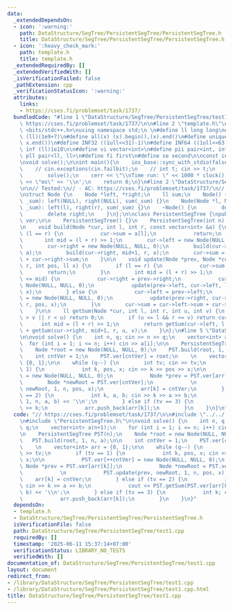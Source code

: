 ```yaml
---
data:
  _extendedDependsOn:
  - icon: ':warning:'
    path: DataStructure/SegTree/PersistentSegTree/PersistentSegTree.h
    title: DataStructure/SegTree/PersistentSegTree/PersistentSegTree.h
  - icon: ':heavy_check_mark:'
    path: template.h
    title: template.h
  _extendedRequiredBy: []
  _extendedVerifiedWith: []
  _isVerificationFailed: false
  _pathExtension: cpp
  _verificationStatusIcon: ':warning:'
  attributes:
    links:
    - https://cses.fi/problemset/task/1737/
  bundledCode: "#line 1 \"DataStructure/SegTree/PersistentSegTree/test1.cpp\"\n//\
    \ https://cses.fi/problemset/task/1737/\n\n#line 2 \"template.h\"\n\n#include\
    \ <bits/stdc++.h>\nusing namespace std;\n \n#define ll long long\n#define MOD\
    \ (ll)(1e9+7)\n#define all(x) (x).begin(),(x).end()\n#define unique(x) x.erase(unique(all(x)),\
    \ x.end())\n#define INF32 ((1ull<<31)-1)\n#define INF64 ((1ull<<63)-1)\n#define\
    \ inf (ll)1e18\n\n#define vi vector<int>\n#define pii pair<int, int>\n#define\
    \ pll pair<ll, ll>\n#define fi first\n#define se second\n\nconst int mod = 998244353;\n\
    \nvoid solve();\n\nint main(){\n    ios_base::sync_with_stdio(false);cin.tie(NULL);\n\
    \    // cin.exceptions(cin.failbit);\n    // int t; cin >> t;\n    // while(t--)\n\
    \        solve();\n    cerr << \"\\nTime run: \" << 1000 * clock() / CLOCKS_PER_SEC\
    \ << \"ms\" << '\\n';\n    return 0;\n}\n#line 2 \"DataStructure/SegTree/PersistentSegTree/PersistentSegTree.h\"\
    \n\n// Tested:\n// - AC: https://cses.fi/problemset/task/1737/\n// - AC: https://www.spoj.com/problems/PSEGTREE/\n\
    \nstruct Node {\n    Node *left, *right;\n    ll sum;\n    Node() {}\n    Node(ll\
    \ _sum): left(NULL), right(NULL), sum(_sum) {}\n    Node(Node *l, Node *r, ll\
    \ _sum): left(l), right(r), sum(_sum) {}\n    ~Node() {\n        delete left;\n\
    \        delete right;\n    }\n};\n\nclass PersistentSegTree {\npublic:\n    vector<Node*>\
    \ ver;\n\n    PersistentSegTree() {}\n    PersistentSegTree(int n): ver(n+1) {}\n\
    \n    void build(Node *cur, int l, int r, const vector<int> &a) {\n        if\
    \ (l == r) {\n            cur->sum = a[l];\n            return;\n        }\n \
    \       int mid = (l + r) >> 1;\n        cur->left = new Node(NULL, NULL, 0);\n\
    \        cur->right = new Node(NULL, NULL, 0);\n        build(cur->left, l, mid,\
    \ a);\n        build(cur->right, mid+1, r, a);\n        cur->sum = cur->left->sum\
    \ + cur->right->sum;\n    }\n\n    void update(Node *prev, Node *cur, int l, int\
    \ r, int pos, ll x) {\n        if (l == r) {\n            cur->sum = x;\n    \
    \        return;\n        }\n        int mid = (l + r) >> 1;\n        if (pos\
    \ <= mid) {\n            cur->right = prev->right;\n            cur->left = new\
    \ Node(NULL, NULL, 0);\n            update(prev->left, cur->left, l, mid, pos,\
    \ x);\n        } else {\n            cur->left = prev->left;\n            cur->right\
    \ = new Node(NULL, NULL, 0);\n            update(prev->right, cur->right, mid+1,\
    \ r, pos, x);\n        }\n        cur->sum = cur->left->sum + cur->right->sum;\n\
    \    }\n\n    ll getSum(Node *cur, int l, int r, int u, int v) {\n        if (l\
    \ > v || r < u) return 0;\n        if (u <= l && r <= v) return cur->sum;\n  \
    \      int mid = (l + r) >> 1;\n        return getSum(cur->left, l, mid, u, v)\
    \ + getSum(cur->right, mid+1, r, u, v);\n    }\n};\n#line 5 \"DataStructure/SegTree/PersistentSegTree/test1.cpp\"\
    \n\nvoid solve() {\n    int n, q; cin >> n >> q;\n    vector<int> a(n+1);\n  \
    \  for (int i = 1; i <= n; i++) cin >> a[i];\n\n    PersistentSegTree PST(n);\n\
    \    Node *root = new Node(NULL, NULL, 0);\n    PST.build(root, 1, n, a);\n\n\
    \    int cntVer = 1;\n    PST.ver[cntVer] = root;\n    \n    vector<int> arr =\
    \ {0, 1};\n\n    while (q--) {\n        int tv; cin >> tv;\n        if (tv ==\
    \ 1) {\n            int k, pos, x; cin >> k >> pos >> x;\n\n            PST.ver[++cntVer]\
    \ = new Node(NULL, NULL, 0);\n            Node *prev = PST.ver[arr[k]];\n    \
    \        Node *newRoot = PST.ver[cntVer];\n            \n            PST.update(prev,\
    \ newRoot, 1, n, pos, x);\n            arr[k] = cntVer;\n        } else if (tv\
    \ == 2) {\n            int k, a, b; cin >> k >> a >> b;\n            cout << PST.getSum(PST.ver[arr[k]],\
    \ 1, n, a, b) << '\\n';\n        } else if (tv == 3) {\n            int k; cin\
    \ >> k;\n            arr.push_back(arr[k]);\n        }\n    }\n}\n"
  code: "// https://cses.fi/problemset/task/1737/\n\n#include \"../../../template.h\"\
    \n#include \"PersistentSegTree.h\"\n\nvoid solve() {\n    int n, q; cin >> n >>\
    \ q;\n    vector<int> a(n+1);\n    for (int i = 1; i <= n; i++) cin >> a[i];\n\
    \n    PersistentSegTree PST(n);\n    Node *root = new Node(NULL, NULL, 0);\n \
    \   PST.build(root, 1, n, a);\n\n    int cntVer = 1;\n    PST.ver[cntVer] = root;\n\
    \    \n    vector<int> arr = {0, 1};\n\n    while (q--) {\n        int tv; cin\
    \ >> tv;\n        if (tv == 1) {\n            int k, pos, x; cin >> k >> pos >>\
    \ x;\n\n            PST.ver[++cntVer] = new Node(NULL, NULL, 0);\n           \
    \ Node *prev = PST.ver[arr[k]];\n            Node *newRoot = PST.ver[cntVer];\n\
    \            \n            PST.update(prev, newRoot, 1, n, pos, x);\n        \
    \    arr[k] = cntVer;\n        } else if (tv == 2) {\n            int k, a, b;\
    \ cin >> k >> a >> b;\n            cout << PST.getSum(PST.ver[arr[k]], 1, n, a,\
    \ b) << '\\n';\n        } else if (tv == 3) {\n            int k; cin >> k;\n\
    \            arr.push_back(arr[k]);\n        }\n    }\n}"
  dependsOn:
  - template.h
  - DataStructure/SegTree/PersistentSegTree/PersistentSegTree.h
  isVerificationFile: false
  path: DataStructure/SegTree/PersistentSegTree/test1.cpp
  requiredBy: []
  timestamp: '2025-06-11 15:37:14+07:00'
  verificationStatus: LIBRARY_NO_TESTS
  verifiedWith: []
documentation_of: DataStructure/SegTree/PersistentSegTree/test1.cpp
layout: document
redirect_from:
- /library/DataStructure/SegTree/PersistentSegTree/test1.cpp
- /library/DataStructure/SegTree/PersistentSegTree/test1.cpp.html
title: DataStructure/SegTree/PersistentSegTree/test1.cpp
---
```

